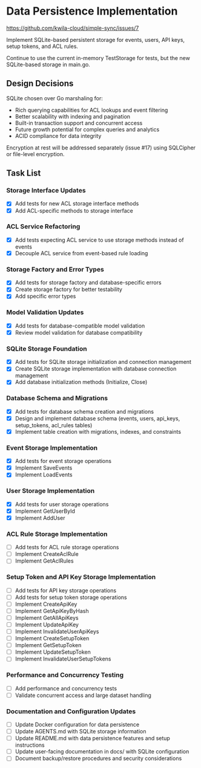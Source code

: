 # Data Persistence Implementation

https://github.com/kwila-cloud/simple-sync/issues/7

Implement SQLite-based persistent storage for events, users, API keys, setup tokens, and ACL rules.

Continue to use the current in-memory TestStorage for tests, but the new SQLite-based storage in main.go.

## Design Decisions

SQLite chosen over Go marshaling for:
- Rich querying capabilities for ACL lookups and event filtering
- Better scalability with indexing and pagination
- Built-in transaction support and concurrent access
- Future growth potential for complex queries and analytics
- ACID compliance for data integrity

Encryption at rest will be addressed separately (issue #17) using SQLCipher or file-level encryption.

## Task List

### Storage Interface Updates
- [x] Add tests for new ACL storage interface methods
- [x] Add ACL-specific methods to storage interface

### ACL Service Refactoring  
- [x] Add tests expecting ACL service to use storage methods instead of events
- [x] Decouple ACL service from event-based rule loading

### Storage Factory and Error Types
- [x] Add tests for storage factory and database-specific errors
- [x] Create storage factory for better testability
- [x] Add specific error types

### Model Validation Updates
- [x] Add tests for database-compatible model validation
- [x] Review model validation for database compatibility

### SQLite Storage Foundation
- [x] Add tests for SQLite storage initialization and connection management
- [x] Create SQLite storage implementation with database connection management
- [x] Add database initialization methods (Initialize, Close)

### Database Schema and Migrations
- [x] Add tests for database schema creation and migrations
- [x] Design and implement database schema (events, users, api_keys, setup_tokens, acl_rules tables)
- [x] Implement table creation with migrations, indexes, and constraints

### Event Storage Implementation
- [x] Add tests for event storage operations
- [x] Implement SaveEvents
- [x] Implement LoadEvents

### User Storage Implementation
- [x] Add tests for user storage operations
- [x] Implement GetUserById
- [x] Implement AddUser

### ACL Rule Storage Implementation
- [ ] Add tests for ACL rule storage operations
- [ ] Implement CreateAclRule
- [ ] Implement GetAclRules

### Setup Token and API Key Storage Implementation
- [ ] Add tests for API key storage operations
- [ ] Add tests for setup token storage operations
- [ ] Implement CreateApiKey
- [ ] Implement GetApiKeyByHash
- [ ] Implement GetAllApiKeys
- [ ] Implement UpdateApiKey
- [ ] Implement InvalidateUserApiKeys
- [ ] Implement CreateSetupToken
- [ ] Implement GetSetupToken
- [ ] Implement UpdateSetupToken
- [ ] Implement InvalidateUserSetupTokens

### Performance and Concurrency Testing
- [ ] Add performance and concurrency tests
- [ ] Validate concurrent access and large dataset handling

### Documentation and Configuration Updates
- [ ] Update Docker configuration for data persistence
- [ ] Update AGENTS.md with SQLite storage information
- [ ] Update README.md with data persistence features and setup instructions
- [ ] Update user-facing documentation in docs/ with SQLite configuration
- [ ] Document backup/restore procedures and security considerations
